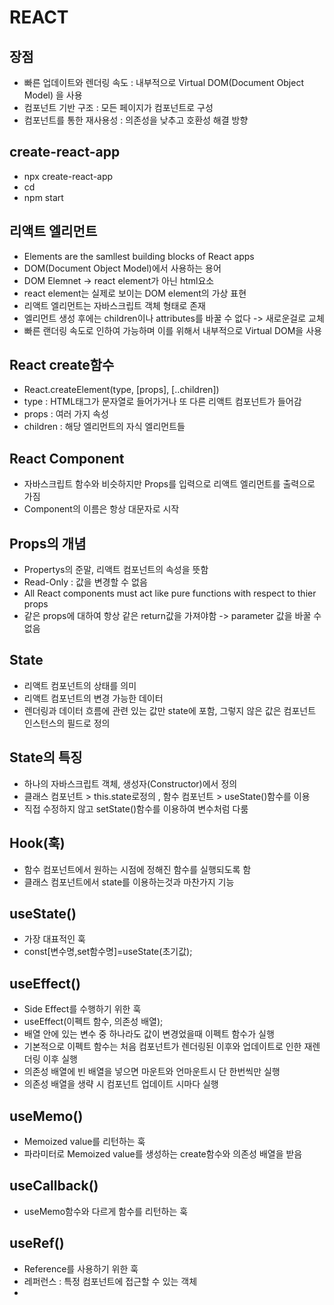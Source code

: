 # REACT

## 장점
- 빠른 업데이트와 렌더링 속도 : 내부적으로 Virtual DOM(Document Object Model) 을 사용
- 컴포넌트 기반 구조 : 모든 페이지가 컴포넌트로 구성
- 컴포넌트를 통한 재사용성 : 의존성을 낮추고 호환성 해결 방향

## create-react-app
 - npx create-react-app <your-project-name>
 - cd <your-project-name>
 - npm start 

## 리액트 엘리먼트
 - Elements are the samllest building blocks of React apps
 - DOM(Document Object Model)에서 사용하는 용어
 - DOM Elemnet -> react element가 아닌 html요소
 - react element는 실제로 보이는 DOM element의 가상 표현
 - 리액트 엘리먼트는 자바스크립트 객체 형태로 존재
 - 엘리먼트 생성 후에는 children이나 attributes를 바꿀 수 없다 -> 새로운걸로 교체
 - 빠른 랜더링 속도로 인하여 가능하며 이를 위해서 내부적으로 Virtual DOM을 사용

## React create함수
 - React.createElement(type, [props], [..children])
 - type : HTML태그가 문자열로 들어가거나 또 다른 리액트 컴포넌트가 들어감
 - props : 여러 가지 속성
 - children : 해당 엘리먼트의 자식 엘리먼트들

## React Component
 - 자바스크립트 함수와 비슷하지만 Props를 입력으로 리액트 엘리먼트를 출력으로 가짐
 - Component의 이름은 항상 대문자로 시작

## Props의 개념
 - Propertys의 준말, 리액트 컴포넌트의 속성을 뜻함
 - Read-Only : 값을 변경할 수 없음
 - All React components must act like pure functions with respect to thier props
 - 같은 props에 대하여 항상 같은 return값을 가져야함 -> parameter 값을 바꿀 수 없음

## State
 - 리액트 컴포넌트의 상태를 의미
 - 리액트 컴포넌트의 변경 가능한 데이터
 - 렌더링과 데이터 흐름에 관련 있는 값만 state에 포함, 그렇지 않은 값은 컴포넌트 인스턴스의 필드로 정의

## State의 특징
 - 하나의 자바스크립트 객체, 생성자(Constructor)에서 정의
 - 클래스 컴포넌트 > this.state로정의 , 함수 컴포넌트 > useState()함수를 이용
 - 직접 수정하지 않고 setState()함수를 이용하여 변수처럼 다룸

## Hook(훅)
 - 함수 컴포넌트에서 원하는 시점에 정해진 함수를 실행되도록 함
 - 클래스 컴포넌트에서 state를 이용하는것과 마찬가지 기능

## useState()
 - 가장 대표적인 훅
 - const[변수명,set함수명]=useState(초기값);

## useEffect()
 - Side Effect를 수행하기 위한 훅
 - useEffect(이펙트 함수, 의존성 배열);
 - 배열 안에 있는 변수 중 하나라도 값이 변경었을때 이펙트 함수가 실행
 - 기본적으로 이펙트 함수는 처음 컴포넌트가 렌더링된 이후와 업데이트로 인한 재렌더링 이후 실행
 - 의존성 배열에 빈 배열을 넣으면 마운트와 언마운트시 단 한번씩만 실행
 - 의존성 배열을 생략 시 컴포넌트 업데이트 시마다 실행 

## useMemo()
 - Memoized value를 리턴하는 훅
 - 파라미터로 Memoized value를 생성하는 create함수와 의존성 배열을 받음

## useCallback()
- useMemo함수와 다르게 함수를 리턴하는 훅

## useRef()
 - Reference를 사용하기 위한 훅
 - 레퍼런스 : 특정 컴포넌트에 접근할 수 있는 객체
 - 